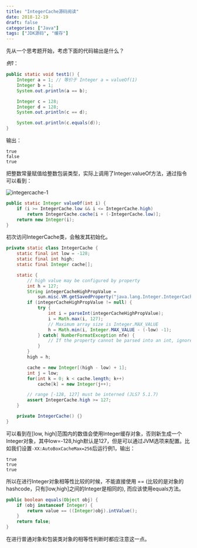 ```yaml
---
title: "IntegerCache源码阅读"
date: 2018-12-19
draft: false
categories: ["Java"]
tags: ["JDK源码", "缓存"]
---
```



先从一个思考题开始，考虑下面的代码输出是什么？

*例1*：
```java
public static void test1() {
    Integer a = 1; // 等价于 Integer a = valueOf(1)
    Integer b = 1;
    System.out.println(a == b); 

    Integer c = 128;
    Integer d = 128;
    System.out.println(c == d); 

    System.out.println(c.equals(d)); 
}
```

输出：

```
true
false
true
```


把整数常量赋值给整数包装类型，实际上调用了Integer.valueOf方法，通过指令可以看到：

![integercache-1](/images/integercache-1.jpg)


```java
public static Integer valueOf(int i) {
    if (i >= IntegerCache.low && i <= IntegerCache.high)
        return IntegerCache.cache[i + (-IntegerCache.low)];
    return new Integer(i);
}
```

初次访问IntegerCache类，会触发其初始化。


```java
private static class IntegerCache {
    static final int low = -128;
    static final int high;
    static final Integer cache[];

    static {
        // high value may be configured by property
        int h = 127;
        String integerCacheHighPropValue =
            sun.misc.VM.getSavedProperty("java.lang.Integer.IntegerCache.high");
        if (integerCacheHighPropValue != null) {
            try {
                int i = parseInt(integerCacheHighPropValue);
                i = Math.max(i, 127);
                // Maximum array size is Integer.MAX_VALUE
                h = Math.min(i, Integer.MAX_VALUE - (-low) -1);
            } catch( NumberFormatException nfe) {
                // If the property cannot be parsed into an int, ignore it.
            }
        }
        high = h;

        cache = new Integer[(high - low) + 1];
        int j = low;
        for(int k = 0; k < cache.length; k++)
            cache[k] = new Integer(j++);

        // range [-128, 127] must be interned (JLS7 5.1.7)
        assert IntegerCache.high >= 127;
    }

    private IntegerCache() {}
}
```


可以看到在[low, high]范围内的数值会使用Integer缓存对象，否则新生成一个Integer对象，其中low=-128,high默认是127，但是可以通过JVM选项来配置。比如我们设置`-XX:AutoBoxCacheMax=256`后运行例1，输出：

```
true
true
true
```

所以在进行Integer对象相等性比较的时候，不能直接使用 == (比较的是对象的hashcode，只有[low,high]之间的Integer是相同的), 而应该使用equals方法。

```java
public boolean equals(Object obj) {
    if (obj instanceof Integer) {
        return value == ((Integer)obj).intValue();
    }
    return false;
}
```

在进行普通对象和包装类对象的相等性判断时都应注意这一点。